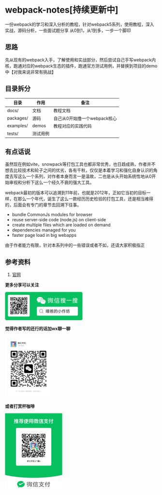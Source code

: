 # webpack-notes[持续更新中]

一份webpack的学习和深入分析的教程，针对webpack5系列，使用教程，深入实战，源码分析，一些面试题分享
从0到1，从1到多，一步一个脚印

## 思路

先从现有的webpack入手，了解使用和实战部分，然后尝试自己手写webpack内核，跑通对应的webpack生态的插件，跑通官方测试用例，并替换到项目的demo中【对我来说非常有挑战】

## 目录拆分

| 目录       |   作用   |    备注  |
| --------- | ----    | ---- |
| docs/     |  文档    | 教程文档 |
| packages/ |    源码  | 自己从0开始撸一个webpack核心 |
| examples/ |  demos    | 教程对应的实践代码 |
| tests/		| 测试用例 ||



## 有点话说

虽然现在例如vite，snowpack等打包工具也都非常优秀，也日趋成熟，作者并不想去比较技术和轮子之间的优劣，各有千秋，仅仅是本着学习和强化自身认识的角度去写这么一个系列，对作者本身而言一是温故，二也是从头开始系统性地从0开始审视和分析下这么一个经久不衰的强大工具。


webpack最初的版本可以追溯到11年前，也就是2012年，正如它当初的目标一样，在那么一个年代，诞生了这么一款经历历史检验的打包工具，还是相当难得的，后面会有专门的章节去回溯下往事。

- bundle CommonJs modules for browser
- reuse server-side code (node.js) on client-side
- create multiple files which are loaded on demand
- dependencies managed for you
- faster page load in big webapps

由于作者能力有限，针对本系列中的一些错误或者不如，还请大家积极指正



## 参考资料

1. [官网](https://webpack.js.org/)

**更多分享可以关注**

<img src="https://raw.githubusercontent.com/nalantianyi/my-pics-base/master/202307251603062.jpg" alt="" style="zoom:25%;" />

**觉得作者写的还行的话加wx聊一聊**

<img src="https://raw.githubusercontent.com/nalantianyi/my-pics-base/master/202307251602453.jpg" alt="3171690254350_.pic" style="zoom:20%;" />

**或者打赏杯咖啡**

<img src="https://raw.githubusercontent.com/nalantianyi/my-pics-base/master/202307251603949.jpg" alt="3161690254349_.pic" style="zoom:25%;" />